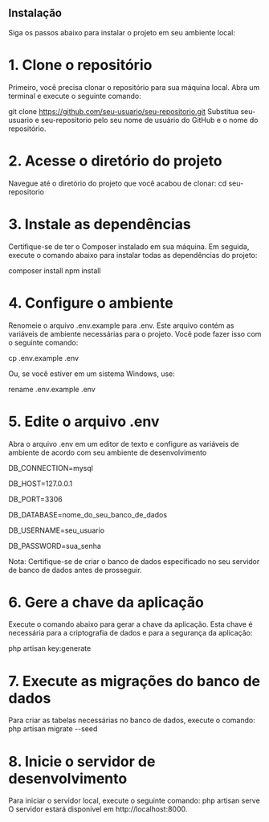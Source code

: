 ## Instalação

Siga os passos abaixo para instalar o projeto em seu ambiente local:

# 1. Clone o repositório

   Primeiro, você precisa clonar o repositório para sua máquina local. Abra um terminal e execute o seguinte comando:

   git clone https://github.com/seu-usuario/seu-repositorio.git
   Substitua seu-usuario e seu-repositorio pelo seu nome de usuário do GitHub e o nome do repositório.


# 2. Acesse o diretório do projeto

Navegue até o diretório do projeto que você acabou de clonar:
cd seu-repositorio

# 3. Instale as dependências

Certifique-se de ter o Composer instalado em sua máquina. Em seguida, execute o comando abaixo para instalar todas as dependências do projeto:

composer install
npm install

# 4. Configure o ambiente

Renomeie o arquivo .env.example para .env. Este arquivo contém as variáveis de ambiente necessárias para o projeto. Você pode fazer isso com o seguinte comando:

cp .env.example .env

Ou, se você estiver em um sistema Windows, use:

rename .env.example .env

# 5. Edite o arquivo .env

Abra o arquivo .env em um editor de texto e configure as variáveis de ambiente de acordo com seu ambiente de desenvolvimento

DB_CONNECTION=mysql

DB_HOST=127.0.0.1

DB_PORT=3306

DB_DATABASE=nome_do_seu_banco_de_dados

DB_USERNAME=seu_usuario

DB_PASSWORD=sua_senha

Nota: Certifique-se de criar o banco de dados especificado no seu servidor de banco de dados antes de prosseguir.

# 6. Gere a chave da aplicação

Execute o comando abaixo para gerar a chave da aplicação. Esta chave é necessária para a criptografia de dados e para a segurança da aplicação:

php artisan key:generate

# 7. Execute as migrações do banco de dados

Para criar as tabelas necessárias no banco de dados, execute o comando:
php artisan migrate --seed

# 8. Inicie o servidor de desenvolvimento

Para iniciar o servidor local, execute o seguinte comando:
php artisan serve
O servidor estará disponível em http://localhost:8000.